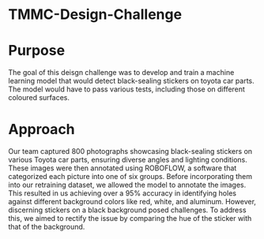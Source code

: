 # TMMC-Design-Challenge

# Purpose
The goal of this deisgn challenge was to develop and train a machine learning model that would detect black-sealing stickers on toyota car parts. The model would have to pass various tests, including those on different coloured surfaces.

# Approach
Our team captured 800 photographs showcasing black-sealing stickers on various Toyota car parts, ensuring diverse angles and lighting conditions. These images were then annotated using ROBOFLOW, a software that categorized each picture into one of six groups. Before incorporating them into our retraining dataset, we allowed the model to annotate the images. This resulted in us achieving over a 95% accuracy in identifying holes against different background colors like red, white, and aluminum. However, discerning stickers on a black background posed challenges. To address this, we aimed to rectify the issue by comparing the hue of the sticker with that of the background.

